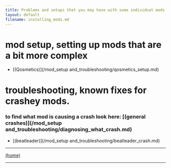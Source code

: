```yaml
---
title: Problems and setups that you may have with some individual mods
layout: default
filename: installing_mods.md
---
```

# mod setup, setting up mods that are a bit more complex
 - [(Qosmetics)](/mod_setup and_troubleshooting/qosmetics_setup.md)

# troubleshooting, known fixes for crashey mods.


### to find what mod is causing a crash look here: [(general crashes)](/mod_setup and_troubleshooting/diagnosing_what_crash.md)


- [(beatleader)](/mod_setup and_troubleshooting/beatleader_crash.md)

****
[(home)](/home.md)

****


